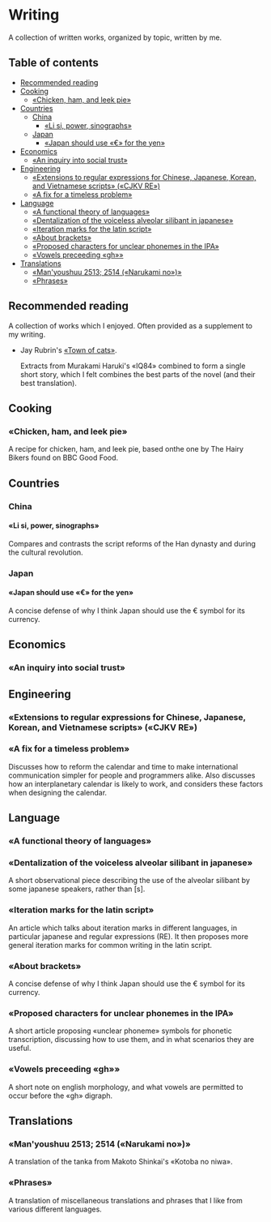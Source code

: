 # Writing
A collection of written works, organized by topic, written by me.

## Table of contents

<!-- vim-markdown-toc GFM -->

* [Recommended reading](#recommended-reading)
* [Cooking](#cooking)
  * [«Chicken, ham, and leek pie»](#chicken-ham-and-leek-pie)
* [Countries](#countries)
  * [China](#china)
    * [«Li si, power, sinographs»](#li-si-power-sinographs)
  * [Japan](#japan)
    * [«Japan should use «€» for the yen»](#japan-should-use--for-the-yen)
* [Economics](#economics)
  * [«An inquiry into social trust»](#an-inquiry-into-social-trust)
* [Engineering](#engineering)
  * [«Extensions to regular expressions for Chinese, Japanese, Korean, and Vietnamese scripts» («CJKV RE»)](#extensions-to-regular-expressions-for-chinese-japanese-korean-and-vietnamese-scripts-cjkv-re)
  * [«A fix for a timeless problem»](#a-fix-for-a-timeless-problem)
* [Language](#language)
  * [«A functional theory of languages»](#a-functional-theory-of-languages)
  * [«Dentalization of the voiceless alveolar silibant in japanese»](#dentalization-of-the-voiceless-alveolar-silibant-in-japanese)
  * [«Iteration marks for the latin script»](#iteration-marks-for-the-latin-script)
  * [«About brackets»](#about-brackets)
  * [«Proposed characters for unclear phonemes in the IPA»](#proposed-characters-for-unclear-phonemes-in-the-ipa)
  * [«Vowels preceeding «gh»»](#vowels-preceeding-gh)
* [Translations](#translations)
  * [«Man'youshuu 2513; 2514 («Narukami no»)»](#manyoushuu-2513-2514-narukami-no)
  * [«Phrases»](#phrases)

<!-- vim-markdown-toc -->


## Recommended reading

A collection of works which I enjoyed. Often provided as a supplement to my
writing.

- Jay Rubrin's [«Town of cats»](https://www.newyorker.com/magazine/2011/09/05/town-of-cats).

  Extracts from Murakami Haruki's «IQ84» combined to form a single short story,
  which I felt combines the best parts of the novel (and their best
  translation).


## Cooking

### «Chicken, ham, and leek pie»

A recipe for chicken, ham, and leek pie, based onthe one by The Hairy Bikers
found on BBC Good Food.


## Countries

### China

#### «Li si, power, sinographs»

Compares and contrasts the script reforms of the Han dynasty and during the
cultural revolution.

### Japan

#### «Japan should use «€» for the yen»

A concise defense of why I think Japan should use the € symbol for its currency.


## Economics

### «An inquiry into social trust»


## Engineering

### «Extensions to regular expressions for Chinese, Japanese, Korean, and Vietnamese scripts» («CJKV RE»)

### «A fix for a timeless problem»

Discusses how to reform the calendar and time to make international
communication simpler for people and programmers alike. Also discusses how an
interplanetary calendar is likely to work, and considers these factors when
designing the calendar.


## Language

### «A functional theory of languages»

### «Dentalization of the voiceless alveolar silibant in japanese»

A short observational piece describing the use of the alveolar silibant by some
japanese speakers, rather than [s].

### «Iteration marks for the latin script»

An article which talks about iteration marks in different languages, in
particular japanese and regular expressions (RE). It then proposes more general
iteration marks for common writing in the latin script.

### «About brackets»

A concise defense of why I think Japan should use the € symbol for its currency.

### «Proposed characters for unclear phonemes in the IPA»

A short article proposing «unclear phoneme» symbols for phonetic transcription,
discussing how to use them, and in what scenarios they are useful.

### «Vowels preceeding «gh»»

A short note on english morphology, and what vowels are permitted to occur
before the «gh» digraph.


## Translations

### «Man'youshuu 2513; 2514 («Narukami no»)»

A translation of the tanka from Makoto Shinkai's «Kotoba no niwa».

### «Phrases»

A translation of miscellaneous translations and phrases that I like from various
different languages.
